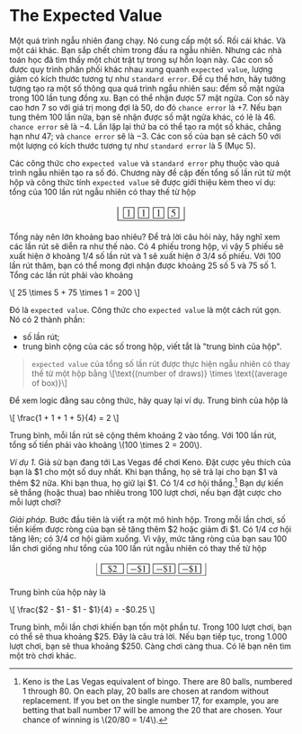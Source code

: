 # The Expected Value

Một quá trình ngẫu nhiên đang chạy. Nó cung cấp một số. Rồi cái khác. Và một cái khác. Bạn sắp chết chìm trong đầu ra ngẫu nhiên. Nhưng các nhà toán học đã tìm thấy một chút trật tự trong sự hỗn loạn này. Các con số được quy trình phân phối khác nhau xung quanh `expected value`, lượng giảm có kích thước tương tự như `standard error`. Để cụ thể hơn, hãy tưởng tượng tạo ra một số thông qua quá trình ngẫu nhiên sau: đếm số mặt ngửa trong 100 lần tung đồng xu. Bạn có thể nhận được 57 mặt ngửa. Con số này cao hơn 7 so với giá trị mong đợi là 50, do đó `chance error` là +7. Nếu bạn tung thêm 100 lần nữa, bạn sẽ nhận được số mặt ngửa khác, có lẽ là 46. `chance error` sẽ là −4. Lần lặp lại thứ ba có thể tạo ra một số khác, chẳng hạn như 47; và `chance error` sẽ là −3. Các con số của bạn sẽ cách 50 với một lượng có kích thước tương tự như `standard error` là 5 (Mục 5).

Các công thức cho `expected value` và `standard error` phụ thuộc vào quá trình ngẫu nhiên tạo ra số đó. Chương này đề cập đến tổng số lần rút từ một hộp và công thức tính `expected value` sẽ được giới thiệu kèm theo ví dụ: tổng của 100 lần rút ngẫu nhiên có thay thế từ hộp

<center><img src="box.png" width="25%" height="auto"></center>

Tổng này nên lớn khoảng bao nhiêu? Để trả lời câu hỏi này, hãy nghĩ xem các lần rút sẽ diễn ra như thế nào. Có 4 phiếu trong hộp, vì vậy 5 phiếu sẽ xuất hiện ở khoảng 1/4 số lần rút và 1 sẽ xuất hiện ở 3/4 số phiếu. Với 100 lần rút thăm, bạn có thể mong đợi nhận được khoảng 25 số 5 và 75 số 1. Tổng các lần rút phải vào khoảng

\\[
25 \times 5 + 75 \times 1 = 200
\\]

Đó là `expected value`. Công thức cho `expected value` là một cách rút gọn. Nó có 2 thành phần:

- số lần rút;
- trung bình cộng của các số trong hộp, viết tắt là "trung bình của hộp".

> `expected value` của tổng số lần rút được thực hiện ngẫu nhiên có thay thế từ một hộp bằng \\[\text{(number of draws)} \times \text{(average of box)}\\]

Để xem logic đằng sau công thức, hãy quay lại ví dụ. Trung bình của hộp là

\\[
\frac{1 + 1 + 1 + 5}{4} = 2
\\]

Trung bình, mỗi lần rút sẽ cộng thêm khoảng 2 vào tổng. Với 100 lần rút, tổng số tiền phải vào khoảng \\(100 \times 2 = 200\\).

_Ví dụ 1._ Giả sử bạn đang tới Las Vegas để chơi Keno. Đặt cược yêu thích của bạn là $1 cho một số duy nhất. Khi bạn thắng, họ sẽ trả lại cho bạn $1 và thêm $2 nữa. Khi bạn thua, họ giữ lại $1. Có 1/4 cơ hội thắng.[^1] Bạn dự kiến sẽ thắng (hoặc thua) bao nhiêu trong 100 lượt chơi, nếu bạn đặt cược cho mỗi lượt chơi?

_Giải pháp._ Bước đầu tiên là viết ra một mô hình hộp. Trong mỗi lần chơi, số tiền kiếm được ròng của bạn sẽ tăng thêm $2 hoặc giảm đi $1. Có 1/4 cơ hội tăng lên; có 3/4 cơ hội giảm xuống. Vì vậy, mức tăng ròng của bạn sau 100 lần chơi giống như tổng của 100 lần rút ngẫu nhiên có thay thế từ hộp

<center><img src="box1.png" width="40%" height="auto"></center>

Trung bình của hộp này là

\\[
\frac{\$2 - \$1 - \$1 - \$1}{4} = -\$0.25
\\]

Trung bình, mỗi lần chơi khiến bạn tốn một phần tư. Trong 100 lượt chơi, bạn có thể sẽ thua khoảng $25. Đây là câu trả lời. Nếu bạn tiếp tục, trong 1.000 lượt chơi, bạn sẽ thua khoảng $250. Càng chơi càng thua. Có lẽ bạn nên tìm một trò chơi khác.

[^1]: Keno is the Las Vegas equivalent of bingo. There are 80 balls, numbered 1 through 80. On each play, 20 balls are chosen at random without replacement. If you bet on the single number 17, for example, you are betting that ball number 17 will be among the 20 that are chosen. Your chance of winning is \\(20/80 = 1/4\\).
